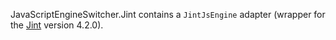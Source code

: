 JavaScriptEngineSwitcher.Jint contains a `JintJsEngine` adapter (wrapper for the [Jint](http://github.com/sebastienros/jint) version 4.2.0).